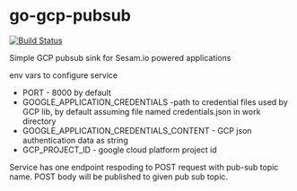 # go-gcp-pubsub

[![Build Status](https://travis-ci.org/sesam-community/go-gcp-pubsub.svg?branch=master)](https://travis-ci.org/sesam-community/go-gcp-pubsub)

Simple GCP pubsub sink for Sesam.io powered applications

env vars to configure service
* PORT - 8000 by default
* GOOGLE_APPLICATION_CREDENTIALS -path to credential files used by GCP lib, by default assuming file named credentials.json in work directory
* GOOGLE_APPLICATION_CREDENTIALS_CONTENT - GCP json authentication data as string
* GCP_PROJECT_ID - google cloud platform project id 

Service has one endpoint respoding to POST request with pub-sub topic name. POST body will be published to given pub sub topic.
